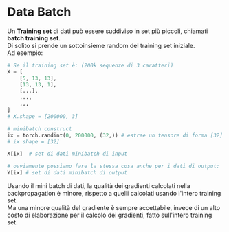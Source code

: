 # Data Batch


Un **Training set** di dati può essere suddiviso in set più piccoli, chiamati **batch training set**.  
Di solito si prende un sottoinsieme random del training set iniziale.  
Ad esempio:

```py
# Se il training set è: (200k sequenze di 3 caratteri)
X = [
    [5, 13, 13],
    [13, 13, 1],
    [...],
    ...,
    ,,,
]
# X.shape = [200000, 3]

# minibatch construct 
ix = torch.randint(0, 200000, (32,)) # estrae un tensore di forma [32] di 32 numeri a caso nell'intervallo da 0 a 200000
# ix shape = [32]

X[ix]  # set di dati minibatch di input

# ovviamente possiamo fare la stessa cosa anche per i dati di output:
Y[ix] # set di dati minibatch di output

```
Usando il mini batch di dati, la qualità dei gradienti calcolati nella backpropagation è minore, rispetto
a quelli calcolati usando l'intero training set.  
Ma una minore qualità del gradiente è sempre accettabile, invece di un alto costo di elaborazione per il calcolo dei gradienti, fatto sull'intero training set.
